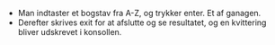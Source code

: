 * Man indtaster et bogstav fra A-Z, og trykker enter. Et af ganagen. 
* Derefter skrives exit for at afslutte og se resultatet, og en kvittering bliver udskrevet i konsollen.
